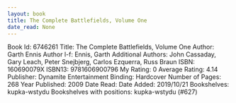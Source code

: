 ```yaml
---
layout: book
title: The Complete Battlefields, Volume One
date_read: None
---
```


Book Id: 6746261
Title: The Complete Battlefields, Volume One
Author: Garth Ennis
Author l-f: Ennis, Garth
Additional Authors: John Cassaday, Gary Leach, Peter Snejbjerg, Carlos Ezquerra, Russ Braun
ISBN: 160690079X
ISBN13: 9781606900796
My Rating: 0
Average Rating: 4.14
Publisher: Dynamite Entertainment
Binding: Hardcover
Number of Pages: 268
Year Published: 2009
Date Read: 
Date Added: 2019/10/21
Bookshelves: kupka-wstydu
Bookshelves with positions: kupka-wstydu (#627)

